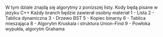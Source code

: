 W tym dziale znajdą się algorytmy z ponizszej listy.
Kody będą pisane w jezyku C++
Każdy branch będzie zawierał osobny materiał
1 - Lista 
2 - Tablica dynamiczna
3 - Drzewo BST
5 - Kopiec binarny
6 - Tablica mieszająca
8 - Algorytm Kruskala i struktura Union-Find
9 - Powłoka wypukła, algorytm Grahama
